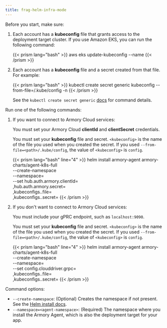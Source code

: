```yaml
---
title: frag-helm-infra-mode
---
```


Before you start, make sure:

1. Each account has a **kubeconfig** file that grants access to the deployment target cluster. If you use Amazon EKS, you can run the following command:

   {{< prism lang="bash" >}}
   aws eks update-kubeconfig --name <target-cluster>
   {{< /prism >}}

1. Each account has a **kubeconfig** file and a secret created from that file. For example:

   {{< prism lang="bash" >}}
   kubectl create secret generic kubeconfig --from-file=<path>/.kube/config -n <namespace>
   {{< /prism >}}

   See the `kubectl create secret generic` [docs](https://kubernetes.io/docs/reference/generated/kubectl/kubectl-commands#-em-secret-generic-em-) for command details.


Run one of the following commands:

1. If you want to connect to Armory Cloud services:

   You must set your Armory Cloud **clientId** and **clientSecret** credentials.

   You must set your **kubeconfig** file and secret. `<kubeconfig>` is the name of the file you used when you created the secret. If you used `--from-file=<path>/.kube/config`, the value of `<kubeconfig>` is `config`.

   {{< prism lang="bash" line="4" >}}
   helm install armory-agent armory-charts/agent-k8s-full \
   --create-namespace \
   --namespace=<agent-namespace> \
   --set hub.auth.armory.clientId=<your-clientID> \
   ,hub.auth.armory.secret=<your-clientSecret> \
   ,kubeconfigs.<account-name>.file=<kubeconfig> \
   ,kubeconfigs.<account-name>.secret=<secret>
   {{< /prism >}}


1. If you don't want to connect to Armory Cloud services:

   You must include your gPRC endpoint, such as `localhost:9090`.

   You must set your **kubeconfig** file and secret. `<kubeconfig>` is the name of the file you used when you created the secret. If you used `--from-file=<path>/.kube/config`, the value of `<kubeconfig>` is `config`.

   {{< prism lang="bash" line="4" >}}
   helm install armory-agent armory-charts/agent-k8s-full \
   --create-namespace \
   --namespace=<agent-namespace> \
   --set config.clouddriver.grpc=<endpoint> \
   ,kubeconfigs.<account-name>.file=<kubeconfig> \
   ,kubeconfigs.<account-name>.secret=<secret>
   {{< /prism >}}

Command options:

- `--create-namespace`: (Optional) Creates the namespace if not present. See the [Helm install docs](https://helm.sh/docs/helm/helm_install/#options).
- `--namespace=<agent-namespace>`: (Required) The namespace where you install the Armory Agent, which is also the deployment target for your app.
